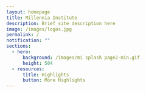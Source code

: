 ```yaml
---
layout: homepage
title: Millennia Institute
description: Brief site description here
image: /images/logos.jpg
permalink: /
notification: ""
sections:
  - hero:
      background: /images/mi splash page2-min.gif
      height: 504
  - resources:
      title: Highlights
      button: More Highlights
---
```

